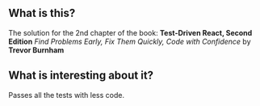 ## What is this?
The solution for the 2nd chapter of the book: 
**Test-Driven React, Second Edition**
*Find Problems Early, Fix Them Quickly, Code with Confidence*
by **Trevor Burnham**

## What is interesting about it?
Passes all the tests with less code.
